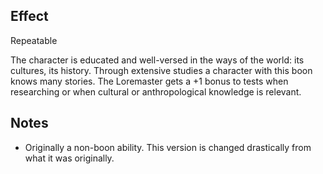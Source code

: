 ## Effect
Repeatable

The character is educated and well-versed in the ways of the world: its cultures, its history. Through extensive studies a character with this boon knows many stories. The Loremaster gets a +1 bonus to tests when researching or when cultural or anthropological knowledge is relevant.
## Notes
* Originally a non-boon ability. This version is changed drastically from what it was originally.